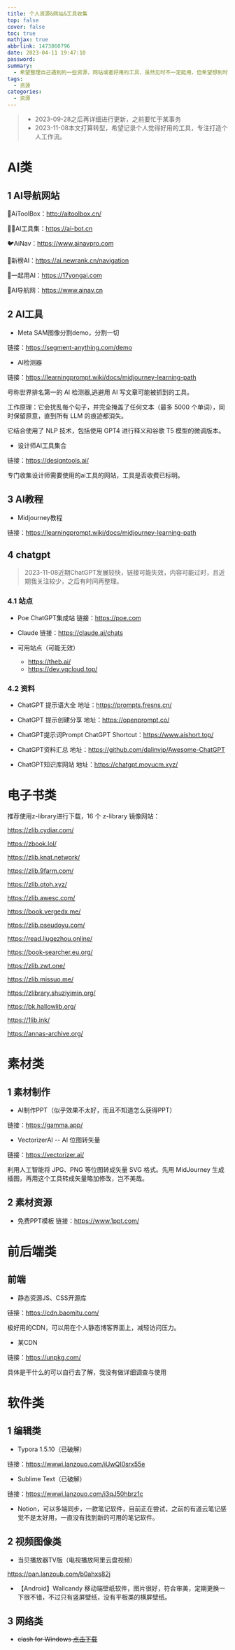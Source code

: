 ```yaml
---
title: 个人资源&网站&工具收集
top: false
cover: false
toc: true
mathjax: true
abbrlink: 1473860796
date: 2023-04-11 19:47:10
password: 
summary:
  - 希望整理自己遇到的一些资源，网站或者好用的工具，虽然见时不一定能用，但希望想到时能够找到。
tags:
  - 资源
categories:
  - 资源
---
```


> - 2023-09-28之后再详细进行更新，之前要忙于某事务
> - 2023-11-08本文打算转型，希望记录个人觉得好用的工具，专注打造个人工作流。

# AI类

## 1 AI导航网站

🐧AiToolBox：http://aitoolbox.cn/

🐻‍❄️AI工具集：https://ai-bot.cn

🐦AiNav：https://www.ainavpro.com

🦊新榜AI：https://ai.newrank.cn/navigation

🐤一起用AI：https://17yongai.com

🐻AI导航网：https://www.ainav.cn

## 2 AI工具

- Meta SAM图像分割demo，分割一切

链接：https://segment-anything.com/demo

- AI检测器

链接：https://learningprompt.wiki/docs/midjourney-learning-path

号称世界排名第一的 AI 检测器,逃避用 AI 写文章可能被抓到的工具。

工作原理：它会扰乱每个句子，并完全掩盖了任何文本（最多 5000 个单词），同时保留原意，直到所有 LLM 的痕迹都消失。

它结合使用了 NLP 技术，包括使用 GPT4 进行释义和谷歌 T5 模型的微调版本。

- 设计师AI工具集合

链接：https://designtools.ai/

专门收集设计师需要使用的ai工具的网站，工具是否收费已标明。

## 3 AI教程

- Midjourney教程

链接：https://learningprompt.wiki/docs/midjourney-learning-path



## 4 chatgpt

> 2023-11-08近期ChatGPT发展较快，链接可能失效，内容可能过时，且近期我关注较少，之后有时间再整理。

### 4.1 站点

- Poe ChatGPT集成站 链接：https://poe.com
- Claude 链接：https://claude.ai/chats

- 可用站点（可能无效）
  - https://theb.ai/
  - https://dev.yqcloud.top/

### 4.2 资料

- ChatGPT 提示语大全 地址：https://prompts.fresns.cn/

- ChatGPT 提示创建分享 地址：https://openprompt.co/

- ChatGPT提示词Prompt ChatGPT Shortcut：https://www.aishort.top/

- ChatGPT资料汇总 地址：https://github.com/dalinvip/Awesome-ChatGPT

- ChatGPT知识库网站 地址：https://chatgpt.moyucm.xyz/

# 电子书类

推荐使用z-library进行下载，16 个 z-library 镜像网站：

https://zlib.cydiar.com/

https://zbook.lol/

https://zlib.knat.network/

https://zlib.9farm.com/

https://zlib.qtoh.xyz/

https://zlib.awesc.com/

https://book.vergedx.me/

https://zlib.pseudoyu.com/

https://read.liugezhou.online/

https://book-searcher.eu.org/

https://zlib.zwt.one/

https://zlib.missuo.me/

https://zlibrary.shuziyimin.org/

https://bk.hallowlib.org/

https://1lib.ink/

https://annas-archive.org/  



# 素材类

## 1 素材制作

- AI制作PPT（似乎效果不太好，而且不知道怎么获得PPT）

链接：https://gamma.app/

- VectorizerAI -- AI 位图转矢量

链接：https://vectorizer.ai/

利用人工智能将 JPG、PNG 等位图转成矢量 SVG 格式。先用 MidJourney 生成插图，再用这个工具转成矢量略加修改，岂不美哉。

## 2 素材资源

- 免费PPT模板 链接：https://www.1ppt.com/

# 前后端类

## 前端

- 静态资源JS、CSS开源库

链接：https://cdn.baomitu.com/

极好用的CDN，可以用在个人静态博客界面上，减轻访问压力。

- 某CDN

链接：https://unpkg.com/

具体是干什么的可以自行去了解，我没有做详细调查与使用

# 软件类

## 1 编辑类

- Typora 1.5.10（已破解）

链接：https://wwwi.lanzouo.com/iUwQI0srx55e

- Sublime Text（已破解）

链接：https://wwwi.lanzouo.com/i3qJ50hbrz1c

- Notion，可以多端同步，一款笔记软件，目前正在尝试，之前的有道云笔记感觉不是太好用，一直没有找到新的可用的笔记软件。

## 2 视频图像类

- 当贝播放器TV版（电视播放阿里云盘视频）

https://pan.lanzoub.com/b0ahxs82j

- 【Android】Wallcandy 移动端壁纸软件，图片很好，符合审美，定期更换一下很不错，不过只有竖屏壁纸，没有平板类的横屏壁纸。

## 3 网络类

- ~~clash for Windows [点击下载](https://github.com/Fndroid/clash_for_windows_pkg/releases/download/0.20.15/Clash.for.Windows-0.20.15-win.7z)~~





